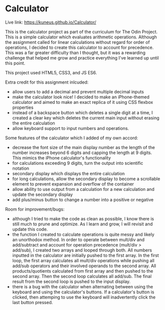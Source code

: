 # Calculator

Live link:  https://kuneus.github.io/Calculator/

This is the calculator project as part of the curriculum for The Odin Project. This is a simple calculator which evaluates arithmetic operations. Although the assignment called for linear calculations without regard for order of operations, I decided to create this calculator to account for precedence. This was a far greater difficulty than I thought, but it was a rewarding challenge that helped me grow and practice everything I've learned up until this point. 

This project used HTML5, CSS3, and JS ES6.

Extra credit for this assignment inlcuded:
- allow users to add a decimal and prevent multiple decimal inputs
- make the calculator look nice! I decided to make an iPhone-themed calculator and aimed to make an exact replica of it using CSS flexbox properties
- instead of a backspace button which deletes a single digit at a time, I created a clear key which deletes the current main input without erasing the entire calculation
- allow keyboard support to input numbers and operations. 

Some features of the calculator which I added of my own accord:  
- decrease the font size of the main display number as the length of the number increases beyond 6 digits and capping the length at 9 digits. This mimics the iPhone calculator's functionality
- for calculations exceeding 9 digits, turn the output into scientific notation
- secondary display which displays the entire calculation
- for long calculations, allow the secondary display to become a scrollable element to prevent expansion and overflow of the container
- allow ability to use output from a calculation for a new calculation and update the secondary display
- add plus/minus button to change a number into a positive or negative

Room for improvement/bugs:
- although I tried to make the code as clean as possible, I know there is still much to prune and optimize. As I learn and grow, I will revisit and update this code.
- the function I created to calculate operations is quite messy and likely an unorthodox method. In order to operate between mult/div and add/subtract and account for operation precedence (mult/div > add/sub), I created two arrays and looped through both. All numbers inputted in the calculator are initially pushed to the first array. In the first loop, the first array calculates all mult/div operations while pushing all add/sub operators and their involved operands to 
the second array. All products/quotients calculated from first array and then pushed to the second array. Then the second loop calculates all add/sub. The final result from the second loop is pushed to the input display.
- there is a bug with the calculator when alternating between using the keyboard and using the calculator's buttons. If a calculator's button is clicked, then attemping to use the keyboard will inadvertently click the last button pressed. 
